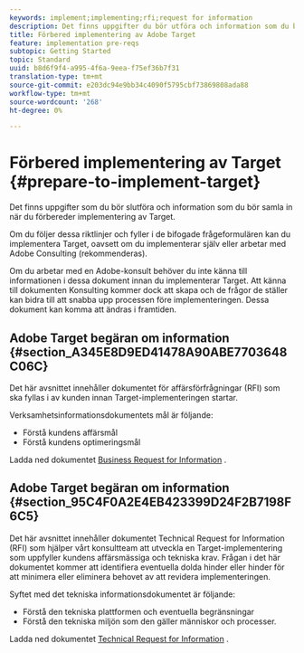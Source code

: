 ```yaml
---
keywords: implement;implementing;rfi;request for information
description: Det finns uppgifter du bör utföra och information som du bör samla in när du förbereder implementering av Adobe Target.
title: Förbered implementering av Adobe Target
feature: implementation pre-reqs
subtopic: Getting Started
topic: Standard
uuid: b8d6f9f4-a995-4f6a-9eea-f75ef36b7f31
translation-type: tm+mt
source-git-commit: e203dc94e9bb34c4090f5795cbf73869808ada88
workflow-type: tm+mt
source-wordcount: '268'
ht-degree: 0%

---
```



# Förbered implementering av Target {#prepare-to-implement-target}

Det finns uppgifter som du bör slutföra och information som du bör samla in när du förbereder implementering av Target.

Om du följer dessa riktlinjer och fyller i de bifogade frågeformulären kan du implementera Target, oavsett om du implementerar själv eller arbetar med Adobe Consulting (rekommenderas).

Om du arbetar med en Adobe-konsult behöver du inte känna till informationen i dessa dokument innan du implementerar Target. Att känna till dokumenten Konsulting kommer dock att skapa och de frågor de ställer kan bidra till att snabba upp processen före implementeringen. Dessa dokument kan komma att ändras i framtiden.

## Adobe Target begäran om information {#section_A345E8D9ED41478A90ABE7703648C06C}

Det här avsnittet innehåller dokumentet för affärsförfrågningar (RFI) som ska fyllas i av kunden innan Target-implementeringen startar.

Verksamhetsinformationsdokumentets mål är följande:

* Förstå kundens affärsmål
* Förstå kundens optimeringsmål

Ladda ned dokumentet [Business Request for Information](/help/assets/business-rfi.docx) .

## Adobe Target begäran om information {#section_95C4F0A2E4EB423399D24F2B7198F6C5}

Det här avsnittet innehåller dokumentet Technical Request for Information (RFI) som hjälper vårt konsultteam att utveckla en Target-implementering som uppfyller kundens affärsmässiga och tekniska krav. Frågan i det här dokumentet kommer att identifiera eventuella dolda hinder eller hinder för att minimera eller eliminera behovet av att revidera implementeringen.

Syftet med det tekniska informationsdokumentet är följande:

* Förstå den tekniska plattformen och eventuella begränsningar
* Förstå den tekniska miljön som den gäller människor och processer.

Ladda ned dokumentet [Technical Request for Information](/help/assets/technical-rfi.docx) .
